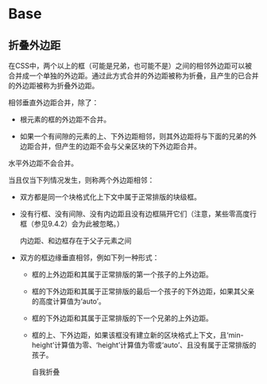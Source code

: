 # Base

## 折叠外边距

在CSS中，两个以上的框（可能是兄弟，也可能不是）之间的相邻外边距可以被合并成一个单独的外边距。通过此方式合并的外边距被称为折叠，且产生的已合并的外边距被称为折叠外边距。

相邻垂直外边距合并，除了：

* 根元素的框的外边距不合并。

* 如果一个有间隙的元素的上、下外边距相邻，则其外边距将与下面的兄弟的外边距合并，但产生的边距不会与父亲区块的下外边距合并。

水平外边距不会合并。

当且仅当下列情况发生，则称两个外边距相邻：

* 双方都是同一个块格式化上下文中属于正常排版的块级框。

* 没有行框、没有间隙、没有内边距且没有边框隔开它们（注意，某些零高度行框（参见9.4.2）会为此被忽略。）

  内边距、和边框存在于父子元素之间

* 双方的框边缘垂直相邻，例如下列一种形式：

  * 框的上外边距和其属于正常排版的第一个孩子的上外边距。
  
  * 框的下外边距和其属于正常排版的最后一个孩子的下外边距，如果其父亲的高度计算值为‘auto’。
  
  * 框的下外边距和其属于正常排版的下一个兄弟的上外边距。
  
  * 框的上、下外边距，如果该框没有建立新的区块格式上下文，且‘min-height’计算值为零、‘height’计算值为零或‘auto’、且没有属于正常排版的孩子。

    自我折叠
